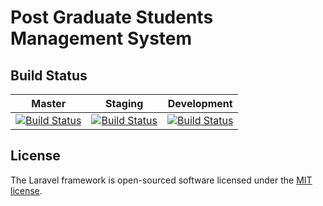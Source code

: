 # Post Graduate Students Management System

## Build Status


| Master | Staging | Development |
| :----: |:----:| :----:|
| [![Build Status](https://travis-ci.com/pet1330/pgr_system.svg?token=Chyw4WtxTvYRsGf6htmF&branch=master)](https://travis-ci.com/pet1330/pgr_system) | [![Build Status](https://travis-ci.com/pet1330/pgr_system.svg?token=Chyw4WtxTvYRsGf6htmF&branch=staging)](https://travis-ci.com/pet1330/pgr_system) | [![Build Status](https://travis-ci.com/pet1330/pgr_system.svg?token=Chyw4WtxTvYRsGf6htmF&branch=dev)](https://travis-ci.com/pet1330/pgr_system) |


## License

The Laravel framework is open-sourced software licensed under the [MIT license](http://opensource.org/licenses/MIT).
